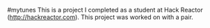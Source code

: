 #mytunes
This is a project I completed as a student at Hack Reactor (http://hackreactor.com). This project was worked on with a pair.
